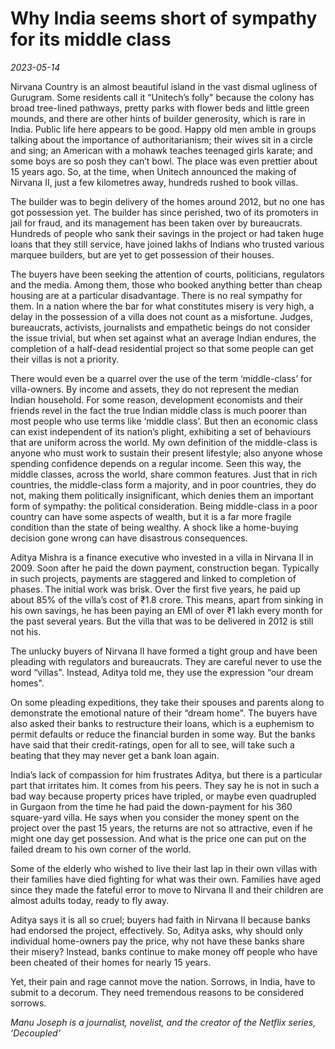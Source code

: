 # Why India seems short of sympathy for its middle class

*2023-05-14*

Nirvana Country is an almost beautiful island in the vast dismal
ugliness of Gurugram. Some residents call it “Unitech’s folly" because
the colony has broad tree-lined pathways, pretty parks with flower beds
and little green mounds, and there are other hints of builder
generosity, which is rare in India. Public life here appears to be good.
Happy old men amble in groups talking about the importance of
authoritarianism; their wives sit in a circle and sing; an American with
a mohawk teaches teenaged girls karate; and some boys are so posh they
can’t bowl. The place was even prettier about 15 years ago. So, at the
time, when Unitech announced the making of Nirvana II, just a few
kilometres away, hundreds rushed to book villas.

The builder was to begin delivery of the homes around 2012, but no one
has got possession yet. The builder has since perished, two of its
promoters in jail for fraud, and its management has been taken over by
bureaucrats. Hundreds of people who sank their savings in the project or
had taken huge loans that they still service, have joined lakhs of
Indians who trusted various marquee builders, but are yet to get
possession of their houses.

The buyers have been seeking the attention of courts, politicians,
regulators and the media. Among them, those who booked anything better
than cheap housing are at a particular disadvantage. There is no real
sympathy for them. In a nation where the bar for what constitutes misery
is very high, a delay in the possession of a villa does not count as a
misfortune. Judges, bureaucrats, activists, journalists and empathetic
beings do not consider the issue trivial, but when set against what an
average Indian endures, the completion of a half-dead residential
project so that some people can get their villas is not a priority.

There would even be a quarrel over the use of the term ‘middle-class’
for villa-owners. By income and assets, they do not represent the median
Indian household. For some reason, development economists and their
friends revel in the fact the true Indian middle class is much poorer
than most people who use terms like ‘middle class’. But then an economic
class can exist independent of its nation’s plight, exhibiting a set of
behaviours that are uniform across the world. My own definition of the
middle-class is anyone who must work to sustain their present lifestyle;
also anyone whose spending confidence depends on a regular income. Seen
this way, the middle classes, across the world, share common features.
Just that in rich countries, the middle-class form a majority, and in
poor countries, they do not, making them politically insignificant,
which denies them an important form of sympathy: the political
consideration. Being middle-class in a poor country can have some
aspects of wealth, but it is a far more fragile condition than the state
of being wealthy. A shock like a home-buying decision gone wrong can
have disastrous consequences.

Aditya Mishra is a finance executive who invested in a villa in Nirvana
II in 2009. Soon after he paid the down payment, construction began.
Typically in such projects, payments are staggered and linked to
completion of phases. The initial work was brisk. Over the first five
years, he paid up about 85% of the villa’s cost of
<span class="webrupee">₹</span>1.8 crore. This means, apart from sinking
in his own savings, he has been paying an EMI of over
<span class="webrupee">₹</span>1 lakh every month for the past several
years. But the villa that was to be delivered in 2012 is still not his.

The unlucky buyers of Nirvana II have formed a tight group and have been
pleading with regulators and bureaucrats. They are careful never to use
the word “villas". Instead, Aditya told me, they use the expression “our
dream homes".

On some pleading expeditions, they take their spouses and parents along
to demonstrate the emotional nature of their “dream home". The buyers
have also asked their banks to restructure their loans, which is a
euphemism to permit defaults or reduce the financial burden in some way.
But the banks have said that their credit-ratings, open for all to see,
will take such a beating that they may never get a bank loan again.

India’s lack of compassion for him frustrates Aditya, but there is a
particular part that irritates him. It comes from his peers. They say he
is not in such a bad way because property prices have tripled, or maybe
even quadrupled in Gurgaon from the time he had paid the down-payment
for his 360 square-yard villa. He says when you consider the money spent
on the project over the past 15 years, the returns are not so
attractive, even if he might one day get possession. And what is the
price one can put on the failed dream to his own corner of the world.

Some of the elderly who wished to live their last lap in their own
villas with their families have died fighting for what was their own.
Families have aged since they made the fateful error to move to Nirvana
II and their children are almost adults today, ready to fly away.

Aditya says it is all so cruel; buyers had faith in Nirvana II because
banks had endorsed the project, effectively. So, Aditya asks, why should
only individual home-owners pay the price, why not have these banks
share their misery? Instead, banks continue to make money off people who
have been cheated of their homes for nearly 15 years.

Yet, their pain and rage cannot move the nation. Sorrows, in India, have
to submit to a decorum. They need tremendous reasons to be considered
sorrows.

*Manu Joseph is a journalist, novelist, and the creator of the Netflix
series, ‘Decoupled’*
